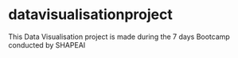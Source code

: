 # datavisualisationproject
This Data Visualisation project is made during the 7 days Bootcamp conducted by SHAPEAI
